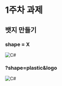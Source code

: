 # 1주차 과제
## 뱃지 만들기  

### shape = X  
![C#](https://img.shields.io/badge/C++++-239120?style=&logo=csharp&logoColor=white)

### ?shape=plastic&logo
![C#](https://img.shields.io/badge/C++++-239120?style=plastic&logo=csharp&logoColor=white)

